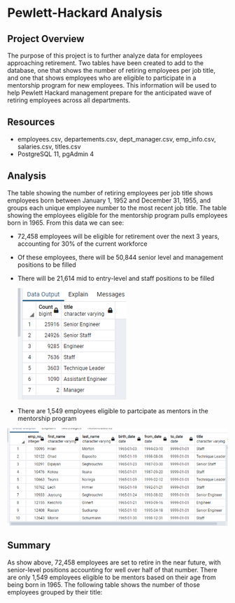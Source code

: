 # Pewlett-Hackard Analysis

## Project Overview

The purpose of this project is to further analyze data for employees approaching retirement. Two tables have been created to add to the database, one that shows the number of retiring employees per job title, and one that shows employees who are eligible to participate in a mentorship program for new employees. This information will be used to help Pewlett Hackard management prepare for the anticipated wave of retiring employees across all departments.

## Resources
- employees.csv, departements.csv, dept_manager.csv, emp_info.csv, salaries.csv, titles.csv
- PostgreSQL 11, pgAdmin 4

## Analysis

The table showing the number of retiring employees per job title shows employees born between January 1, 1952 and December 31, 1955, and groups each unique employee number to the most recent job title. The table showing the employees eligible for the mentorship program pulls employees born in 1965. From this data we can see:
- 72,458 employees will be eligible for retirement over the next 3 years, accounting for 30% of the current 
  workforce       
- Of these employees, there will be 50,844 senior level and management positions to be filled
- There will be 21,614 mid to entry-level and staff positions to be filled
  
  ![retiring_titles](https://github.com/mein0819/Pewlett-Hackard-Analysis/blob/main/readMe_images/retiring_titles.png)
 
- There are 1,549 employees eligible to partcipate as mentors in the mentorship program

![mentorship table](https://github.com/mein0819/Pewlett-Hackard-Analysis/blob/main/readMe_images/mentorship_table.png)

## Summary

As show above, 72,458 employees are set to retire in the near future, with senior-level positions accounting for well over half of that number. There are only 1,549 employees eligible to be mentors based on their age from being born in 1965. The following table shows the number of those employees grouped by their title: 


